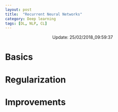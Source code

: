 ```yaml
---
layout: post
title:  "Recurrent Neural Networks"
category: Deep learning
tags: [DL, NLP, CL]
---
```






<center> Update: 25/02/2018_09:59:37</center>

  	
  	
  	
# Basics  	
  	
# Regularization  	
  	
# Improvements  	
